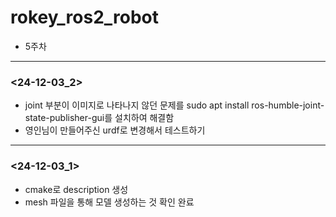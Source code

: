 # rokey_ros2_robot
- 5주차

***

### <24-12-03_2>
- joint 부분이 이미지로 나타나지 않던 문제를 sudo apt install ros-humble-joint-state-publisher-gui를 설치하여 해결함
- 영인님이 만들어주신 urdf로 변경해서 테스트하기

***

### <24-12-03_1>
- cmake로 description 생성
- mesh 파일을 통해 모델 생성하는 것 확인 완료

